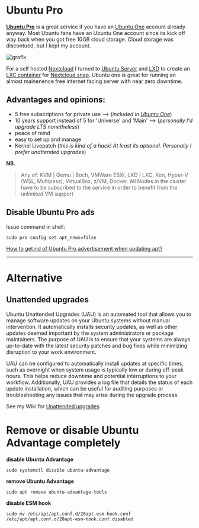 # Ubuntu Pro

[**Ubuntu Pro**](https://ubuntu.com/pricing/pro) is a great service if you have an [Ubuntu One](https://login.ubuntu.com) account already anyway. Most Ubuntu fans have an Ubuntu One account since its kick off way back when you got free 10GB cloud storage. Cloud storage was discontued, but I kept my account.

![grafik](https://user-images.githubusercontent.com/54933878/226614459-a7c86f96-56dc-4143-8f53-8da933db4adc.png)

For a self hosted [Nextcloud](https://nextcloud.com/) I turned to [Ubuntu Server](https://ubuntu.com/download/server) and [LXD](https://linuxcontainers.org/lxd/) to create an [LXC container](https://linuxcontainers.org/lxc/) for [Nextcloud snap](https://github.com/nextcloud-snap/nextcloud-snap). Ubuntu one is great for running an almost mainenence free internet facing server with near zero downtime.

## Advantages and opinions:

 * 5 free subscriptions for private use --> (*included in [Ubuntu One](https://login.ubuntu.com)*)
 * 10 years support instead of 5 for 'Universe' and 'Main' --> (*personally I'd upgrade LTS nonetheless*)
 * peace of mind
 * easy to set up and manage
 * Kernel Livepatch (*this is kind of a hack! At least its optional. Personally I prefer unattended upgrades*)

**NB.**
> Any of: KVM | Qemu | Boch, VMWare ESXi, LXD | LXC, Xen, Hyper-V (WSL, Multipass), VirtualBox, z/VM, Docker. All Nodes in the cluster have to be subscribed to the service in order to benefit from the unlimited VM support


## Disable Ubuntu Pro ads


Issue command in shell:
```
sudo pro config set apt_news=false
```

[How to get rid of Ubuntu Pro advertisement when updating apt?](https://askubuntu.com/questions/1434512/how-to-get-rid-of-ubuntu-pro-advertisement-when-updating-apt)

----

# Alternative

## Unattended upgrades

Ubuntu Unattended Upgrades (UAU) is an automated tool that allows you to manage software updates on your Ubuntu systems without manual intervention. It automatically installs security updates, as well as other updates deemed important by the system administrators or package maintainers. The purpose of UAU is to ensure that your systems are always up-to-date with the latest security patches and bug fixes while minimizing disruption to your work environment.

UAU can be configured to automatically install updates at specific times, such as overnight when system usage is typically low or during off-peak hours. This helps reduce downtime and potential interruptions to your workflow. Additionally, UAU provides a log file that details the status of each update installation, which can be useful for auditing purposes or troubleshooting any issues that may arise during the upgrade process.

See my Wiki for [Unattended upgrades](https://github.com/scubamuc/wiki-md/blob/scubamuc-wiki/SYSTEM--Unattended_Upgrades.md)

# Remove or disable Ubuntu Advantage completely

**disable Ubuntu Advantage**
```
sudo systemctl disable ubuntu-advantage
```

**remove Ubuntu Advantage**
```
sudo apt remove ubuntu-advantage-tools
```

**disable ESM hook**
```
sudo mv /etc/apt/apt.conf.d/20apt-esm-hook.conf /etc/apt/apt.conf.d/20apt-esm-hook.conf.disabled
```


